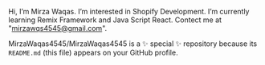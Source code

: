  Hi, I’m Mirza Waqas. 
 I’m interested in Shopify Development.
 I’m currently learning Remix Framework and Java Script React.
 Contect me at "mirzawqs4545@gmail.com".

MirzaWaqas4545/MirzaWaqas4545 is a ✨ special ✨ repository because its `README.md` (this file) appears on your GitHub profile.
